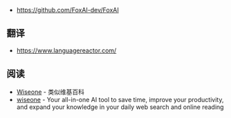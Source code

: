 - https://github.com/FoxAI-dev/FoxAI

## 翻译

- https://www.languagereactor.com/

## 阅读

- [Wiseone](https://wiseone.io/) - 类似维基百科
- [wiseone](https://wiseone.io/) - Your all-in-one AI tool to save time, improve your productivity, and expand your knowledge in your daily web search and online reading